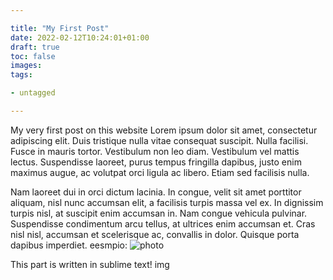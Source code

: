 ```yaml
---

title: "My First Post"
date: 2022-02-12T10:24:01+01:00
draft: true
toc: false
images:
tags:

- untagged

---
```


My very first post on this website
Lorem ipsum dolor sit amet, consectetur adipiscing elit. Duis tristique nulla vitae consequat suscipit. Nulla facilisi. Fusce in mauris tortor. Vestibulum non leo diam. Vestibulum vel mattis lectus. Suspendisse laoreet, purus tempus fringilla dapibus, justo enim maximus augue, ac volutpat orci ligula ac libero. Etiam sed facilisis nulla.

Nam laoreet dui in orci dictum lacinia. In congue, velit sit amet porttitor aliquam, nisl nunc accumsan elit, a facilisis turpis massa vel ex. In dignissim turpis nisl, at suscipit enim accumsan in. Nam congue vehicula pulvinar. Suspendisse condimentum arcu tellus, at ultrices enim accumsan et. Cras nisl nisl, accumsan et scelerisque ac, convallis in dolor. Quisque porta dapibus imperdiet.
eesmpio:
![photo](https://picsum.photos/id/235/200/300)

This part is written in sublime text!
img

